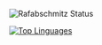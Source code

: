 ![Rafabschmitz Status](https://github-readme-stats.vercel.app/api?username=rafabschmitz&show_icons=true)

[![Top Linguages](https://github-readme-stats.vercel.app/api/top-langs/?username=rafabschmitz)](https://github.com/anuraghazra/github-readme-stats)
